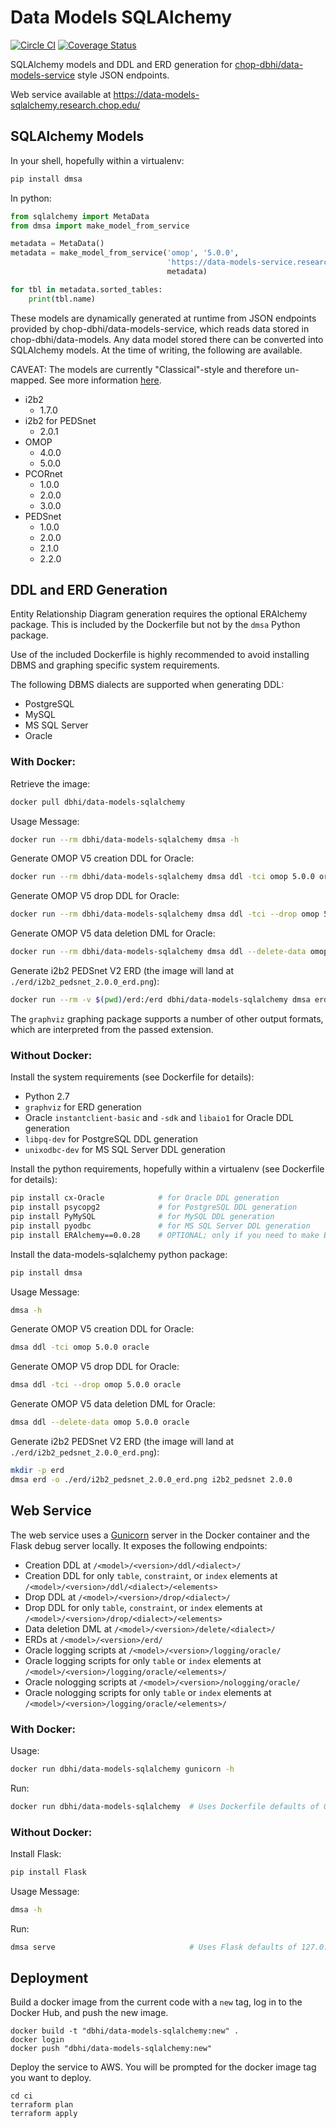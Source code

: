 # Data Models SQLAlchemy

[![Circle CI](https://circleci.com/gh/chop-dbhi/data-models-sqlalchemy/tree/master.svg?style=svg)](https://circleci.com/gh/chop-dbhi/data-models-sqlalchemy/tree/master) [![Coverage Status](https://coveralls.io/repos/chop-dbhi/data-models-sqlalchemy/badge.svg?branch=master&service=github)](https://coveralls.io/github/chop-dbhi/data-models-sqlalchemy?branch=master)

SQLAlchemy models and DDL and ERD generation for [chop-dbhi/data-models-service](https://github.com/chop-dbhi/data-models-service) style JSON endpoints.

Web service available at https://data-models-sqlalchemy.research.chop.edu/

## SQLAlchemy Models

In your shell, hopefully within a virtualenv:

```sh
pip install dmsa
```

In python:

```python
from sqlalchemy import MetaData
from dmsa import make_model_from_service

metadata = MetaData()
metadata = make_model_from_service('omop', '5.0.0',
                                   'https://data-models-service.research.chop.edu/',
                                   metadata)

for tbl in metadata.sorted_tables:
    print(tbl.name)
```

These models are dynamically generated at runtime from JSON endpoints provided by chop-dbhi/data-models-service, which reads data stored in chop-dbhi/data-models. Any data model stored there can be converted into SQLAlchemy models. At the time of writing, the following are available.

CAVEAT: The models are currently "Classical"-style and therefore un-mapped. See more information [here](https://github.com/chop-dbhi/data-models-sqlalchemy/issues/22).

- i2b2
    - 1.7.0
- i2b2 for PEDSnet
    - 2.0.1
- OMOP
    - 4.0.0
    - 5.0.0
- PCORnet
    - 1.0.0
    - 2.0.0
    - 3.0.0
- PEDSnet
    - 1.0.0
    - 2.0.0
    - 2.1.0
    - 2.2.0

## DDL and ERD Generation

Entity Relationship Diagram generation requires the optional ERAlchemy package. This is included by the Dockerfile but not by the `dmsa` Python package.

Use of the included Dockerfile is highly recommended to avoid installing DBMS and graphing specific system requirements.

The following DBMS dialects are supported when generating DDL:

- PostgreSQL
- MySQL
- MS SQL Server
- Oracle

### With Docker:

Retrieve the image:

```sh
docker pull dbhi/data-models-sqlalchemy
```

Usage Message:

```sh
docker run --rm dbhi/data-models-sqlalchemy dmsa -h
```

Generate OMOP V5 creation DDL for Oracle:

```sh
docker run --rm dbhi/data-models-sqlalchemy dmsa ddl -tci omop 5.0.0 oracle
```

Generate OMOP V5 drop DDL for Oracle:

```sh
docker run --rm dbhi/data-models-sqlalchemy dmsa ddl -tci --drop omop 5.0.0 oracle
```

Generate OMOP V5 data deletion DML for Oracle:

```sh
docker run --rm dbhi/data-models-sqlalchemy dmsa ddl --delete-data omop 5.0.0 oracle
```

Generate i2b2 PEDSnet V2 ERD (the image will land at `./erd/i2b2_pedsnet_2.0.0_erd.png`):

```sh
docker run --rm -v $(pwd)/erd:/erd dbhi/data-models-sqlalchemy dmsa erd -o /erd/i2b2_pedsnet_2.0.0_erd.png i2b2_pedsnet 2.0.0
```

The `graphviz` graphing package supports a number of other output formats, which are interpreted from the passed extension.

### Without Docker:

Install the system requirements (see Dockerfile for details):

- Python 2.7
- `graphviz` for ERD generation
- Oracle `instantclient-basic` and `-sdk` and `libaio1` for Oracle DDL generation
- `libpq-dev` for PostgreSQL DDL generation
- `unixodbc-dev` for MS SQL Server DDL generation

Install the python requirements, hopefully within a virtualenv (see Dockerfile for details):

```sh
pip install cx-Oracle            # for Oracle DDL generation
pip install psycopg2             # for PostgreSQL DDL generation
pip install PyMySQL              # for MySQL DDL generation
pip install pyodbc               # for MS SQL Server DDL generation
pip install ERAlchemy==0.0.28    # OPTIONAL; only if you need to make ERDs
```

Install the data-models-sqlalchemy python package:

```sh
pip install dmsa
```

Usage Message:

```sh
dmsa -h
```

Generate OMOP V5 creation DDL for Oracle:

```sh
dmsa ddl -tci omop 5.0.0 oracle
```

Generate OMOP V5 drop DDL for Oracle:

```sh
dmsa ddl -tci --drop omop 5.0.0 oracle
```

Generate OMOP V5 data deletion DML for Oracle:

```sh
dmsa ddl --delete-data omop 5.0.0 oracle
```

Generate i2b2 PEDSnet V2 ERD (the image will land at `./erd/i2b2_pedsnet_2.0.0_erd.png`):

```sh
mkdir -p erd
dmsa erd -o ./erd/i2b2_pedsnet_2.0.0_erd.png i2b2_pedsnet 2.0.0
```

## Web Service

The web service uses a [Gunicorn](http://gunicorn.org/) server in the Docker container and the Flask debug server locally. It exposes the following endpoints:

- Creation DDL at `/<model>/<version>/ddl/<dialect>/`
- Creation DDL for only `table`, `constraint`, or `index` elements at `/<model>/<version>/ddl/<dialect>/<elements>`
- Drop DDL at `/<model>/<version>/drop/<dialect>/`
- Drop DDL for only `table`, `constraint`, or `index` elements at `/<model>/<version>/drop/<dialect>/<elements>`
- Data deletion DML at `/<model>/<version>/delete/<dialect>/`
- ERDs at `/<model>/<version>/erd/`
- Oracle logging scripts at `/<model>/<version>/logging/oracle/`
- Oracle logging scripts for only `table` or `index` elements at `/<model>/<version>/logging/oracle/<elements>/`
- Oracle nologging scripts at `/<model>/<version>/nologging/oracle/`
- Oracle nologging scripts for only `table` or `index` elements at `/<model>/<version>/logging/oracle/<elements>/`

### With Docker:

Usage:

```sh
docker run dbhi/data-models-sqlalchemy gunicorn -h
```

Run:

```sh
docker run dbhi/data-models-sqlalchemy  # Uses Dockerfile defaults of 0.0.0.0:80
```

### Without Docker:

Install Flask:

```sh
pip install Flask
```

Usage Message:

```sh
dmsa -h
```

Run:

```sh
dmsa serve                              # Uses Flask defaults of 127.0.0.1:5000
```

## Deployment

Build a docker image from the current code with a `new` tag, log in to the Docker Hub, and push the new image.

```
docker build -t "dbhi/data-models-sqlalchemy:new" .
docker login
docker push "dbhi/data-models-sqlalchemy:new"
```

Deploy the service to AWS. You will be prompted for the docker image tag you want to deploy.

```
cd ci
terraform plan
terraform apply
```
